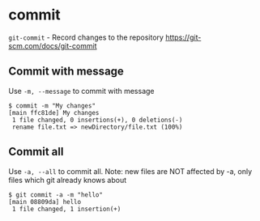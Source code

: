 # commit

`git-commit` - Record changes to the repository
https://git-scm.com/docs/git-commit

## Commit with message
Use `-m, --message` to commit with message
```
$ commit -m "My changes"
[main ffc81de] My changes
 1 file changed, 0 insertions(+), 0 deletions(-)
 rename file.txt => newDirectory/file.txt (100%)
```

## Commit all
Use `-a, --all` to commit all. Note: new files are NOT affected by -a, only files which git already knows about
```
$ git commit -a -m "hello"
[main 08809da] hello
 1 file changed, 1 insertion(+)
```
